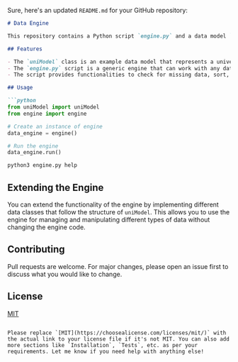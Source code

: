 Sure, here's an updated `README.md` for your GitHub repository:

```markdown
# Data Engine

This repository contains a Python script `engine.py` and a data model `uniModel`. The engine is designed to manage and manipulate data related to any data model that follows the structure of `uniModel`.

## Features

- The `uniModel` class is an example data model that represents a university with various attributes such as `name`, `type`, `city`, `rank`, and others. It's used to rank universities based on different parameters.
- The `engine.py` script is a generic engine that can work with any data model similar to `uniModel`. It includes methods for handling JSON data, user input, and performing various operations on the data.
- The script provides functionalities to check for missing data, sort, search, modify, delete data and more.

## Usage

```python
from uniModel import uniModel
from engine import engine

# Create an instance of engine
data_engine = engine()

# Run the engine
data_engine.run()
```

```bash
python3 engine.py help
```

## Extending the Engine

You can extend the functionality of the engine by implementing different data classes that follow the structure of `uniModel`. This allows you to use the engine for managing and manipulating different types of data without changing the engine code.

## Contributing

Pull requests are welcome. For major changes, please open an issue first to discuss what you would like to change.

## License

[MIT](https://choosealicense.com/licenses/mit/)
```

Please replace `[MIT](https://choosealicense.com/licenses/mit/)` with the actual link to your license file if it's not MIT. You can also add more sections like `Installation`, `Tests`, etc. as per your requirements. Let me know if you need help with anything else!